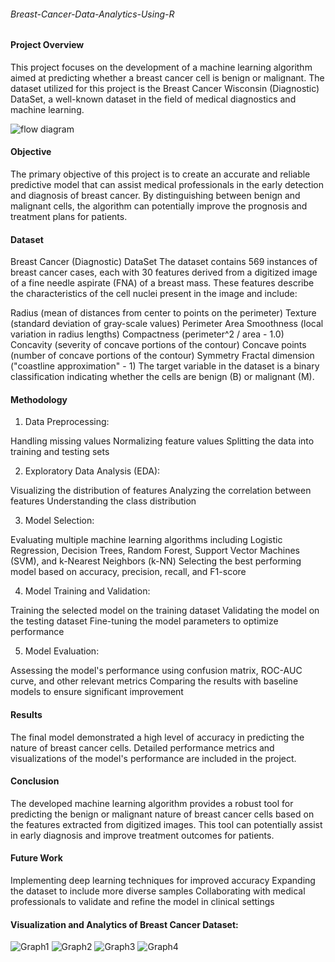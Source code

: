 ###### Breast-Cancer-Data-Analytics-Using-R

#### Project Overview
This project focuses on the development of a machine learning algorithm aimed at predicting whether a breast cancer cell is benign or malignant. The dataset utilized for this project is the Breast Cancer Wisconsin (Diagnostic) DataSet, a well-known dataset in the field of medical diagnostics and machine learning.

![flow diagram](https://github.com/user-attachments/assets/7dbb9c6f-98ca-4722-8059-f377111010b1)

#### Objective
The primary objective of this project is to create an accurate and reliable predictive model that can assist medical professionals in the early detection and diagnosis of breast cancer. By distinguishing between benign and malignant cells, the algorithm can potentially improve the prognosis and treatment plans for patients.

#### Dataset
Breast Cancer (Diagnostic) DataSet
The dataset contains 569 instances of breast cancer cases, each with 30 features derived from a digitized image of a fine needle aspirate (FNA) of a breast mass. These features describe the characteristics of the cell nuclei present in the image and include:

Radius (mean of distances from center to points on the perimeter)
Texture (standard deviation of gray-scale values)
Perimeter
Area
Smoothness (local variation in radius lengths)
Compactness (perimeter^2 / area - 1.0)
Concavity (severity of concave portions of the contour)
Concave points (number of concave portions of the contour)
Symmetry
Fractal dimension ("coastline approximation" - 1)
The target variable in the dataset is a binary classification indicating whether the cells are benign (B) or malignant (M).

#### Methodology
1. Data Preprocessing:

Handling missing values
Normalizing feature values
Splitting the data into training and testing sets

2. Exploratory Data Analysis (EDA):

Visualizing the distribution of features
Analyzing the correlation between features
Understanding the class distribution

3. Model Selection:

Evaluating multiple machine learning algorithms including Logistic Regression, Decision Trees, Random Forest, Support Vector Machines (SVM), and k-Nearest Neighbors (k-NN)
Selecting the best performing model based on accuracy, precision, recall, and F1-score

4. Model Training and Validation:

Training the selected model on the training dataset
Validating the model on the testing dataset
Fine-tuning the model parameters to optimize performance

5. Model Evaluation:

Assessing the model's performance using confusion matrix, ROC-AUC curve, and other relevant metrics
Comparing the results with baseline models to ensure significant improvement

#### Results
The final model demonstrated a high level of accuracy in predicting the nature of breast cancer cells. Detailed performance metrics and visualizations of the model's performance are included in the project.

#### Conclusion
The developed machine learning algorithm provides a robust tool for predicting the benign or malignant nature of breast cancer cells based on the features extracted from digitized images. This tool can potentially assist in early diagnosis and improve treatment outcomes for patients.

#### Future Work
Implementing deep learning techniques for improved accuracy
Expanding the dataset to include more diverse samples
Collaborating with medical professionals to validate and refine the model in clinical settings


#### Visualization and Analytics of Breast Cancer Dataset:

![Graph1](https://github.com/user-attachments/assets/81f72d7d-9fb9-4e0a-8e17-051bfc735186)
![Graph2](https://github.com/user-attachments/assets/b6e41a8d-4273-4665-afdd-927825a97a9f)
![Graph3](https://github.com/user-attachments/assets/052caa30-0a48-44a6-9b5f-7398350b0c3c)
![Graph4](https://github.com/user-attachments/assets/50bd36fb-f20f-45f7-80f2-6a10a9849f2a)

